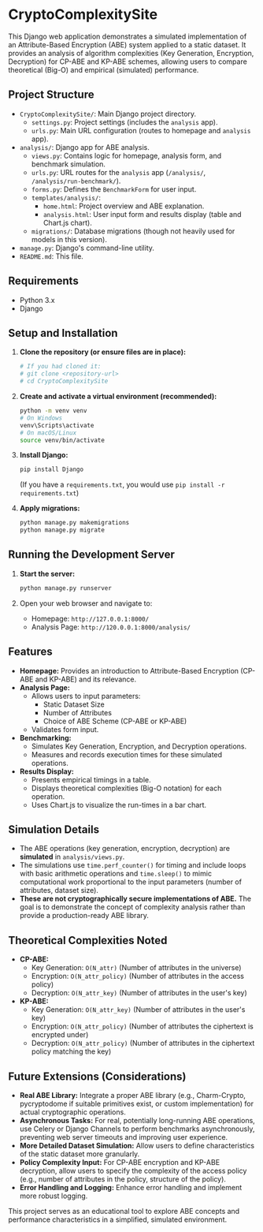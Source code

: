 # CryptoComplexitySite

This Django web application demonstrates a simulated implementation of an Attribute-Based Encryption (ABE) system applied to a static dataset. It provides an analysis of algorithm complexities (Key Generation, Encryption, Decryption) for CP-ABE and KP-ABE schemes, allowing users to compare theoretical (Big-O) and empirical (simulated) performance.

## Project Structure

- `CryptoComplexitySite/`: Main Django project directory.
  - `settings.py`: Project settings (includes the `analysis` app).
  - `urls.py`: Main URL configuration (routes to homepage and `analysis` app).
- `analysis/`: Django app for ABE analysis.
  - `views.py`: Contains logic for homepage, analysis form, and benchmark simulation.
  - `urls.py`: URL routes for the `analysis` app (`/analysis/`, `/analysis/run-benchmark/`).
  - `forms.py`: Defines the `BenchmarkForm` for user input.
  - `templates/analysis/`:
    - `home.html`: Project overview and ABE explanation.
    - `analysis.html`: User input form and results display (table and Chart.js chart).
  - `migrations/`: Database migrations (though not heavily used for models in this version).
- `manage.py`: Django's command-line utility.
- `README.md`: This file.

## Requirements

- Python 3.x
- Django

## Setup and Installation

1.  **Clone the repository (or ensure files are in place):**
    ```bash
    # If you had cloned it:
    # git clone <repository-url>
    # cd CryptoComplexitySite
    ```

2.  **Create and activate a virtual environment (recommended):**
    ```bash
    python -m venv venv
    # On Windows
    venv\Scripts\activate
    # On macOS/Linux
    source venv/bin/activate
    ```

3.  **Install Django:**
    ```bash
    pip install Django
    ```
    (If you have a `requirements.txt`, you would use `pip install -r requirements.txt`)

4.  **Apply migrations:**
    ```bash
    python manage.py makemigrations
    python manage.py migrate
    ```

## Running the Development Server

1.  **Start the server:**
    ```bash
    python manage.py runserver
    ```

2.  Open your web browser and navigate to:
    -   Homepage: `http://127.0.0.1:8000/`
    -   Analysis Page: `http://120.0.0.1:8000/analysis/`

## Features

-   **Homepage:** Provides an introduction to Attribute-Based Encryption (CP-ABE and KP-ABE) and its relevance.
-   **Analysis Page:**
    -   Allows users to input parameters:
        -   Static Dataset Size
        -   Number of Attributes
        -   Choice of ABE Scheme (CP-ABE or KP-ABE)
    -   Validates form input.
-   **Benchmarking:**
    -   Simulates Key Generation, Encryption, and Decryption operations.
    -   Measures and records execution times for these simulated operations.
-   **Results Display:**
    -   Presents empirical timings in a table.
    -   Displays theoretical complexities (Big-O notation) for each operation.
    -   Uses Chart.js to visualize the run-times in a bar chart.

## Simulation Details

-   The ABE operations (key generation, encryption, decryption) are **simulated** in `analysis/views.py`.
-   The simulations use `time.perf_counter()` for timing and include loops with basic arithmetic operations and `time.sleep()` to mimic computational work proportional to the input parameters (number of attributes, dataset size).
-   **These are not cryptographically secure implementations of ABE.** The goal is to demonstrate the concept of complexity analysis rather than provide a production-ready ABE library.

## Theoretical Complexities Noted

-   **CP-ABE:**
    -   Key Generation: `O(N_attr)` (Number of attributes in the universe)
    -   Encryption: `O(N_attr_policy)` (Number of attributes in the access policy)
    -   Decryption: `O(N_attr_key)` (Number of attributes in the user's key)
-   **KP-ABE:**
    -   Key Generation: `O(N_attr_key)` (Number of attributes in the user's key)
    -   Encryption: `O(N_attr_policy)` (Number of attributes the ciphertext is encrypted under)
    -   Decryption: `O(N_attr_policy)` (Number of attributes in the ciphertext policy matching the key)

## Future Extensions (Considerations)

-   **Real ABE Library:** Integrate a proper ABE library (e.g., Charm-Crypto, pycryptodome if suitable primitives exist, or custom implementation) for actual cryptographic operations.
-   **Asynchronous Tasks:** For real, potentially long-running ABE operations, use Celery or Django Channels to perform benchmarks asynchronously, preventing web server timeouts and improving user experience.
-   **More Detailed Dataset Simulation:** Allow users to define characteristics of the static dataset more granularly.
-   **Policy Complexity Input:** For CP-ABE encryption and KP-ABE decryption, allow users to specify the complexity of the access policy (e.g., number of attributes in the policy, structure of the policy).
-   **Error Handling and Logging:** Enhance error handling and implement more robust logging.

This project serves as an educational tool to explore ABE concepts and performance characteristics in a simplified, simulated environment.